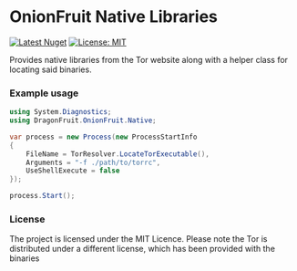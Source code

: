 # OnionFruit Native Libraries
[![Latest Nuget](https://img.shields.io/nuget/v/dragonfruit.onionfruit.native?logo=nuget)](https://nuget.org/packages/dragonfruit.onionfruit.native)
[![License: MIT](https://img.shields.io/badge/License-MIT-brightgreen.svg)](https://opensource.org/licenses/MIT)

Provides native libraries from the Tor website along with a helper class for locating said binaries.

### Example usage
```csharp
using System.Diagnostics;
using DragonFruit.OnionFruit.Native;

var process = new Process(new ProcessStartInfo
{
    FileName = TorResolver.LocateTorExecutable(),
    Arguments = "-f ./path/to/torrc",
    UseShellExecute = false
});

process.Start();
```

### License
The project is licensed under the MIT Licence. Please note the Tor is distributed under a different license, which has been provided with the binaries